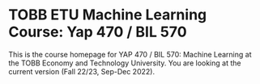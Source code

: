 # TOBB ETU Machine Learning Course: Yap 470 / BIL 570

This is the course homepage for YAP 470 / BIL 570: Machine Learning at the TOBB Economy and Technology University. You are looking at the current version (Fall 22/23, Sep-Dec 2022).

